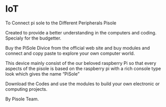 # IoT
To Connect pi sole to the Different Peripherals
Pisole

Created to provide a better understanding in the computers and coding.
Specialy for the budgetter.

Buy the PiSole Divice from the official web site and buy modules and connect and copy paste to explore your own computer world.

This device mainly consist of the our beloved raspberry Pi so that every aspects of the pisole is based on the raspberry pi with a rich console type look which gives the name “PiSole”

Download the Codes and use the modules to build your own electronic or computing projects.

By 
Pisole Team. 
